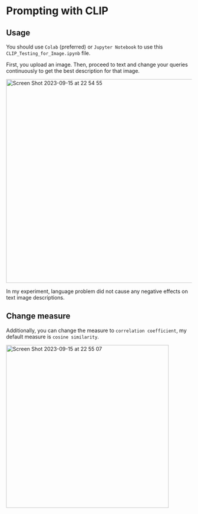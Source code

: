 # Prompting with CLIP
## Usage
You should use ```Colab``` (preferred) or ```Jupyter Notebook``` to use this ```CLIP_Testing_for_Image.ipynb``` file.

First, you upload an image. Then, proceed to text and change your queries continuously to get the best description for that image.

<img width="552" alt="Screen Shot 2023-09-15 at 22 54 55" src="https://github.com/duongngockhanh/prompt-engineering-vlm/assets/87640587/cea88aa0-fb4e-486d-bd98-4adf9b7435b0">

In my experiment, language problem did not cause any negative effects on text image descriptions.

## Change measure
Additionally, you can change the measure to ```correlation coefficient```, my default measure is ```cosine similarity```.

<img width="441" alt="Screen Shot 2023-09-15 at 22 55 07" src="https://github.com/duongngockhanh/prompt-engineering-vlm/assets/87640587/8f8c5682-37bf-4dbc-92f3-dc9368098f10">
